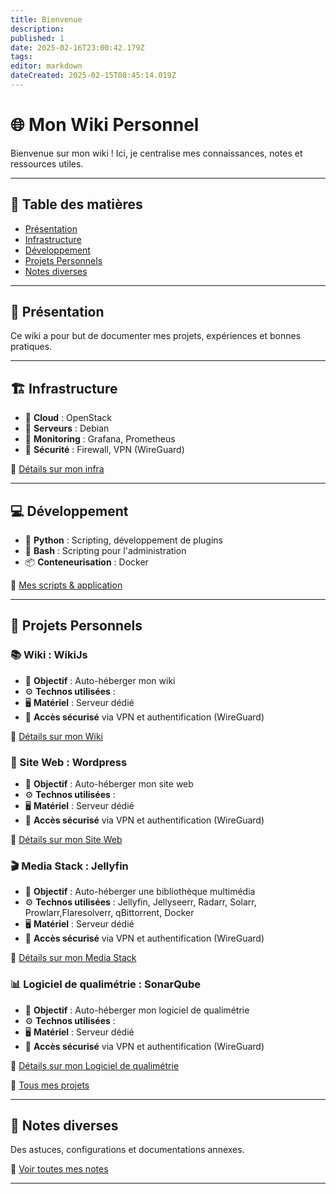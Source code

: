 ```yaml
---
title: Bienvenue
description: 
published: 1
date: 2025-02-16T23:00:42.179Z
tags: 
editor: markdown
dateCreated: 2025-02-15T08:45:14.019Z
---
```


# 🌐 Mon Wiki Personnel

Bienvenue sur mon wiki ! Ici, je centralise mes connaissances, notes et ressources utiles.  

---

## 📖 Table des matières

- [Présentation](#presentation)
- [Infrastructure](#infrastructure)
- [Développement](#developpement)
- [Projets Personnels](#projets-personnels)
- [Notes diverses](#notes-diverses)

---

## 📌 Présentation <a name="presentation"></a>

Ce wiki a pour but de documenter mes projets, expériences et bonnes pratiques.

---

## 🏗 Infrastructure <a name="infrastructure"></a>

- 📌 **Cloud** : OpenStack  
- 🔧 **Serveurs** : Debian
- 🚀 **Monitoring** : Grafana, Prometheus  
- 🔐 **Sécurité** : Firewall, VPN (WireGuard)  

📂 [Détails sur mon infra](01-infrastructure.md)

---

## 💻 Développement <a name="developpement"></a>

- 🐍 **Python** : Scripting, développement de plugins
- 📜 **Bash** : Scripting pour l'administration
- 📦 **Conteneurisation** : Docker

📂 [Mes scripts & application](developpement.md)

---

## 🔧 Projets Personnels <a name="projets-personnels"></a>

### 📚 Wiki : WikiJs  
- 📌 **Objectif** : Auto-héberger mon wiki
- ⚙ **Technos utilisées** : 
- 🖥 **Matériel** : Serveur dédié 
- 🔗 **Accès sécurisé** via VPN et authentification (WireGuard)

📂 [Détails sur mon Wiki](03-projets/wiki.md)

### 🚀 Site Web : Wordpress  
- 📌 **Objectif** : Auto-héberger mon site web
- ⚙ **Technos utilisées** :
- 🖥 **Matériel** : Serveur dédié 
- 🔗 **Accès sécurisé** via VPN et authentification (WireGuard)

📂 [Détails sur mon Site Web](03-projets/site-web.md)

### 🎬 Media Stack : Jellyfin  
- 📌 **Objectif** : Auto-héberger une bibliothèque multimédia  
- ⚙ **Technos utilisées** : Jellyfin, Jellyseerr, Radarr, Solarr, Prowlarr,Flaresolverr, qBittorrent, Docker
- 🖥 **Matériel** : Serveur dédié 
- 🔗 **Accès sécurisé** via VPN et authentification (WireGuard)

📂 [Détails sur mon Media Stack](03-projets/media-stack.md)

### 📊 Logiciel de qualimétrie : SonarQube  
- 📌 **Objectif** : Auto-héberger mon logiciel de qualimétrie
- ⚙ **Technos utilisées** : 
- 🖥 **Matériel** : Serveur dédié 
- 🔗 **Accès sécurisé** via VPN et authentification (WireGuard)

📂 [Détails sur mon Logiciel de qualimétrie](03-projets/qualimetrie.md)

📂 [Tous mes projets](03-projets.md)

---

## 📝 Notes diverses <a name="notes-diverses"></a>

Des astuces, configurations et documentations annexes.

📂 [Voir toutes mes notes](notes.md)

---